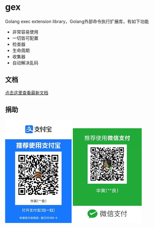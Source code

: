 # gex

Golang exec extension library，Golang外部命令执行扩展库，有如下功能

- 非常容易使用
- 一切皆可配置
- 检查器
- 生命周期
- 收集器
- 自动解决乱码

## 文档

[点击这里查看最新文档](https://gex.storezhang.tech)

## 捐助

![支持宝](doc/docs/.vuepress/public/donate/alipay-small.jpg)
![支持宝](doc/docs/.vuepress/public/donate/weipay-small.jpg)
